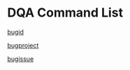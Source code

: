 # DQA Command List

[bugid](https://www.gitbook.com/book/vivotek/jarvis/edit#/edit/master/bugid.md?_k=qzgy0h)

[bugproject](https://www.gitbook.com/book/vivotek/jarvis/edit#/edit/master/bugproject.md?_k=qg3go0)  

[bugissue](https://www.gitbook.com/book/vivotek/jarvis/edit#/edit/master/bugissue.md?_k=9ucfgb)
